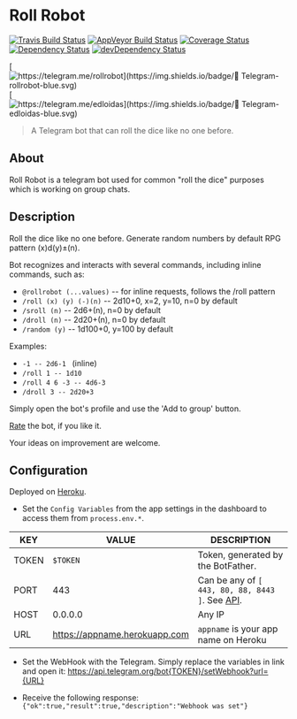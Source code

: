 Roll Robot
==========

[![Travis Build Status](https://img.shields.io/travis/edloidas/rollrobot.svg?label=linux%20build)](https://travis-ci.org/edloidas/rollrobot)
[![AppVeyor Build Status](https://img.shields.io/appveyor/ci/edloidas/rollrobot.svg?label=windows%20build)](https://ci.appveyor.com/project/edloidas/rollrobot)
[![Coverage Status](https://coveralls.io/repos/github/edloidas/rollrobot/badge.svg?branch=master)](https://coveralls.io/github/edloidas/rollrobot?branch=master)
[![Dependency Status](https://david-dm.org/edloidas/rollrobot.svg)](https://david-dm.org/edloidas/rollrobot)
[![devDependency Status](https://david-dm.org/edloidas/rollrobot/dev-status.svg)](https://david-dm.org/edloidas/rollrobot#info=devDependencies)

[![https://telegram.me/rollrobot](https://img.shields.io/badge/💬 Telegram-rollrobot-blue.svg)](https://telegram.me/rollrobot)
[![https://telegram.me/edloidas](https://img.shields.io/badge/💬 Telegram-edloidas-blue.svg)](https://telegram.me/edloidas)

> A Telegram bot that can roll the dice like no one before.

## About ##

Roll Robot is a telegram bot used for common "roll the dice" purposes which is working on group chats.

## Description ##

Roll the dice like no one before. Generate random numbers by default RPG pattern (x)d(y)±(n).

Bot recognizes and interacts with several commands, including inline commands, such as:

* `@rollrobot (...values)` -- for inline requests, follows the /roll pattern
* `/roll (x) (y) (-)(n)` -- 2d10+0, x=2, y=10, n=0 by default
* `/sroll (n)` -- 2d6+(n), n=0 by default
* `/droll (n)` -- 2d20+(n), n=0 by default
* `/random (y)` -- 1d100+0, y=100 by default

Examples:
* `-1 -- 2d6-1 ` (inline) 
* `/roll 1 -- 1d10`
* `/roll 4 6 -3 -- 4d6-3`
* `/droll 3 -- 2d20+3`

Simply open the bot's profile and use the 'Add to group' button.

[Rate](https://telegram.me/storebot?start=rollrobot) the bot, if you like it.

Your ideas on improvement are welcome.

## Configuration ##

Deployed on [Heroku](https://heroku.com).

* Set the `Config Variables` from the app settings in the dashboard to access them from `process.env.*`.

| KEY   | VALUE     | DESCRIPTION |
| ----- | --------- | ----------- |
| TOKEN | `$TOKEN`  | Token, generated by the BotFather. |
| PORT  | 443       | Can be any of `[ 443, 80, 88, 8443 ]`. See [API](https://core.telegram.org/bots/api#setwebhook). |
| HOST  | 0.0.0.0   | Any IP |
| URL   | https://appname.herokuapp.com | `appname` is your app name on Heroku |

* Set the WebHook with the Telegram. Simply replace the variables in link and open it: https://api.telegram.org/bot{TOKEN}/setWebhook?url={URL}

* Receive the following response: `{"ok":true,"result":true,"description":"Webhook was set"}`
